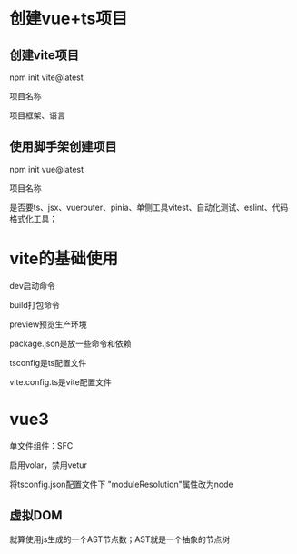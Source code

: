 # 创建vue+ts项目

## 创建vite项目

npm init vite@latest 

项目名称

项目框架、语言

## 使用脚手架创建项目

npm init vue@latest

项目名称

是否要ts、jsx、vuerouter、pinia、单侧工具vitest、自动化测试、eslint、代码格式化工具；

# vite的基础使用

dev启动命令

build打包命令

preview预览生产环境

package.json是放一些命令和依赖

tsconfig是ts配置文件

vite.config.ts是vite配置文件

# vue3

单文件组件：SFC

启用volar，禁用vetur

将tsconfig.json配置文件下 "moduleResolution"属性改为node

## 虚拟DOM

就算使用js生成的一个AST节点数；AST就是一个抽象的节点树